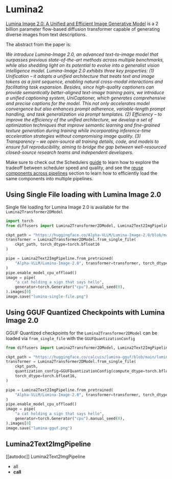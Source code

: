 <!-- Copyright 2024 The HuggingFace Team. All rights reserved.
#
# Licensed under the Apache License, Version 2.0 (the "License");
# you may not use this file except in compliance with the License.
# You may obtain a copy of the License at
#
#     http://www.apache.org/licenses/LICENSE-2.0
#
# Unless required by applicable law or agreed to in writing, software
# distributed under the License is distributed on an "AS IS" BASIS,
# WITHOUT WARRANTIES OR CONDITIONS OF ANY KIND, either express or implied.
# See the License for the specific language governing permissions and
# limitations under the License. -->

# Lumina2

[Lumina Image 2.0: A Unified and Efficient Image Generative Model](https://huggingface.co/Alpha-VLLM/Lumina-Image-2.0) is a 2 billion parameter flow-based diffusion transformer capable of generating diverse images from text descriptions.

The abstract from the paper is:

*We introduce Lumina-Image 2.0, an advanced text-to-image model that surpasses previous state-of-the-art methods across multiple benchmarks, while also shedding light on its potential to evolve into a generalist vision intelligence model. Lumina-Image 2.0 exhibits three key properties: (1) Unification – it adopts a unified architecture that treats text and image tokens as a joint sequence, enabling natural cross-modal interactions and facilitating task expansion. Besides, since high-quality captioners can provide semantically better-aligned text-image training pairs, we introduce a unified captioning system, UniCaptioner, which generates comprehensive and precise captions for the model. This not only accelerates model convergence but also enhances prompt adherence, variable-length prompt handling, and task generalization via prompt templates. (2) Efficiency – to improve the efficiency of the unified architecture, we develop a set of optimization techniques that improve semantic learning and fine-grained texture generation during training while incorporating inference-time acceleration strategies without compromising image quality. (3) Transparency – we open-source all training details, code, and models to ensure full reproducibility, aiming to bridge the gap between well-resourced closed-source research teams and independent developers.*

<Tip>

Make sure to check out the Schedulers [guide](../../using-diffusers/schedulers) to learn how to explore the tradeoff between scheduler speed and quality, and see the [reuse components across pipelines](../../using-diffusers/loading#reuse-a-pipeline) section to learn how to efficiently load the same components into multiple pipelines.

</Tip>

## Using Single File loading with Lumina Image 2.0

Single file loading for Lumina Image 2.0 is available for the `Lumina2Transformer2DModel`

```python
import torch
from diffusers import Lumina2Transformer2DModel, Lumina2Text2ImgPipeline

ckpt_path = "https://huggingface.co/Alpha-VLLM/Lumina-Image-2.0/blob/main/consolidated.00-of-01.pth"
transformer = Lumina2Transformer2DModel.from_single_file(
    ckpt_path, torch_dtype=torch.bfloat16
)

pipe = Lumina2Text2ImgPipeline.from_pretrained(
    "Alpha-VLLM/Lumina-Image-2.0", transformer=transformer, torch_dtype=torch.bfloat16
)
pipe.enable_model_cpu_offload()
image = pipe(
    "a cat holding a sign that says hello",
    generator=torch.Generator("cpu").manual_seed(0),
).images[0]
image.save("lumina-single-file.png")

```

## Using GGUF Quantized Checkpoints with Lumina Image 2.0

GGUF Quantized checkpoints for the `Lumina2Transformer2DModel` can be loaded via `from_single_file` with the `GGUFQuantizationConfig` 

```python
from diffusers import Lumina2Transformer2DModel, Lumina2Text2ImgPipeline, GGUFQuantizationConfig 

ckpt_path = "https://huggingface.co/calcuis/lumina-gguf/blob/main/lumina2-q4_0.gguf"
transformer = Lumina2Transformer2DModel.from_single_file(
    ckpt_path,
    quantization_config=GGUFQuantizationConfig(compute_dtype=torch.bfloat16),
    torch_dtype=torch.bfloat16,
)

pipe = Lumina2Text2ImgPipeline.from_pretrained(
    "Alpha-VLLM/Lumina-Image-2.0", transformer=transformer, torch_dtype=torch.bfloat16
)
pipe.enable_model_cpu_offload()
image = pipe(
    "a cat holding a sign that says hello",
    generator=torch.Generator("cpu").manual_seed(0),
).images[0]
image.save("lumina-gguf.png")
```

## Lumina2Text2ImgPipeline

[[autodoc]] Lumina2Text2ImgPipeline
  - all
  - __call__
